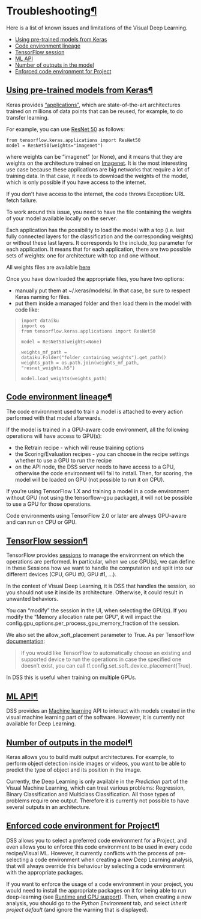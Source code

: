 Troubleshooting[¶](#troubleshooting "Permalink to this heading")
================================================================


Here is a list of known issues and limitations of the Visual Deep Learning.



* [Using pre\-trained models from Keras](#using-pre-trained-models-from-keras)
* [Code environment lineage](#code-environment-lineage)
* [TensorFlow session](#tensorflow-session)
* [ML API](#ml-api)
* [Number of outputs in the model](#number-of-outputs-in-the-model)
* [Enforced code environment for Project](#enforced-code-environment-for-project)




[Using pre\-trained models from Keras](#id1)[¶](#using-pre-trained-models-from-keras "Permalink to this heading")
-----------------------------------------------------------------------------------------------------------------


Keras provides [“applications”](https://www.tensorflow.org/api_docs/python/tf/keras/applications/), which are state\-of\-the\-art architectures trained on millions of data points that can be reused, for example, to do transfer learning.


For example, you can use [ResNet 50](https://www.tensorflow.org/api_docs/python/tf/keras/applications/resnet50/ResNet50/) as follows:



```
from tensorflow.keras.applications import ResNet50
model = ResNet50(weights="imagenet")

```


where weights can be “imagenet” (or None), and it means that they are weights on the architecture trained on [Imagenet](https://fr.wikipedia.org/wiki/ImageNet). It is the most interesting use case because these applications are big networks that require a lot of training data. In that case, it needs to download the weights of the model, which is only possible if you have access to the internet.


If you don’t have access to the internet, the code throws Exception: URL fetch failure.


To work around this issue, you need to have the file containing the weights of your model available locally on the server.


Each application has the possibility to load the model with a top (i.e. last fully connected layers for the classification and the corresponding weights) or without these last layers. It corresponds to the include\_top parameter for each application. It means that for each application, there are two possible sets of weights: one for architecture with top and one without.


All weights files are available [here](https://github.com/fchollet/deep-learning-models/releases)


Once you have downloaded the appropriate files, you have two options:


* manually put them at \~/.keras/models/. In that case, be sure to respect Keras naming for files.
* put them inside a managed folder and then load them in the model with code like:



> ```
> import dataiku
> import os
> from tensorflow.keras.applications import ResNet50
> 
> model = ResNet50(weights=None)
> 
> weights_mf_path = dataiku.Folder("folder_containing_weights").get_path()
> weights_path = os.path.join(weights_mf_path, "resnet_weights.h5")
> 
> model.load_weights(weights_path)
> 
> ```




[Code environment lineage](#id2)[¶](#code-environment-lineage "Permalink to this heading")
------------------------------------------------------------------------------------------


The code environment used to train a model is attached to every action performed with that model afterwards.


If the model is trained in a GPU\-aware code environment, all the following operations will have access to GPU(s):


* the Retrain recipe \- which will reuse training options
* the Scoring/Evaluation recipes \- you can choose in the recipe settings whether to use a GPU to run the recipe
* on the API node, the DSS server needs to have access to a GPU, otherwise the code environment will fail to install. Then, for scoring, the model will be loaded on GPU (not possible to run it on CPU).


If you’re using TensorFlow 1\.X and training a model in a code environment without GPU (not using the tensorflow\-gpu package), it will not be possible to use a GPU for those operations.


Code environments using TensorFlow 2\.0 or later are always GPU\-aware and can run on CPU or GPU.




[TensorFlow session](#id3)[¶](#tensorflow-session "Permalink to this heading")
------------------------------------------------------------------------------


TensorFlow provides [sessions](https://www.tensorflow.org/api_docs/python/tf/compat/v1/Session) to manage the environment on which the operations are performed. In particular, when we use GPU(s), we can define in these Sessions how we want to handle the computation and split into our different devices (CPU, GPU \#0, GPU \#1, …).


In the context of Visual Deep Learning, it is DSS that handles the session, so you should not use it inside its architecture. Otherwise, it could result in unwanted behaviors.


You can “modify” the session in the UI, when selecting the GPU(s). If you modify the “Memory allocation rate per GPU”, it will impact the config.gpu\_options.per\_process\_gpu\_memory\_fraction of the session.


We also set the allow\_soft\_placement parameter to True. As per TensorFlow [documentation](https://www.tensorflow.org/guide/gpu):



> If you would like TensorFlow to automatically choose an existing and supported device to run the operations in case the specified one doesn’t exist, you can call tf.config.set\_soft\_device\_placement(True).


In DSS this is useful when training on multiple GPUs.




[ML API](#id4)[¶](#ml-api "Permalink to this heading")
------------------------------------------------------


DSS provides an [Machine learning](https://developer.dataiku.com/latest/api-reference/python/ml.html "(in Developer Guide)") API to interact with models created in the visual machine learning part of the software. However, it is currently not available for Deep Learning.




[Number of outputs in the model](#id5)[¶](#number-of-outputs-in-the-model "Permalink to this heading")
------------------------------------------------------------------------------------------------------


Keras allows you to build multi output architectures. For example, to perform object detection inside images or videos, you want to be able to predict the type of object and its position in the image.


Currently, the Deep Learning is only available in the *Prediction* part of the Visual Machine Learning, which can treat various problems: Regression, Binary Classification and Multiclass Classification. All those types of problems require one output. Therefore it is currently not possible to have several outputs in an architecture.




[Enforced code environment for Project](#id6)[¶](#enforced-code-environment-for-project "Permalink to this heading")
--------------------------------------------------------------------------------------------------------------------


DSS allows you to select a preferred code environment for a Project, and even allows you to enforce this code environment to be used in every code recipe/Visual ML. However, it currently conflicts with the process of pre\-selecting a code environment when creating a new Deep Learning analysis, that will always override this behaviour by selecting a code environment with the appropriate packages.


If you want to enforce the usage of a code environment in your project, you would need to install the appropriate packages on it for being able to run deep\-learning (see [Runtime and GPU support](runtime-gpu.html)). Then, when creating a new analysis, you should go to the *Python Environment* tab, and select *Inherit project default* (and ignore the warning that is displayed).